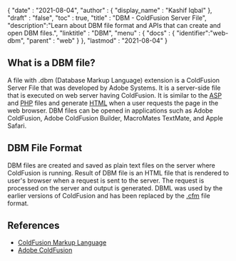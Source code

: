 {
  "date" : "2021-08-04",
  "author" : {
    "display_name" : "Kashif Iqbal"
  },
  "draft" : "false",
  "toc" : true,
  "title" : "DBM - ColdFusion Server File",
  "description":"Learn about DBM file format and APIs that can create and open DBM files.",
  "linktitle" : "DBM",
  "menu" : {
    "docs" : {
      "identifier":"web-dbm",
      "parent" : "web"
    }
  },
  "lastmod" : "2021-08-04"
}

## What is a DBM file?

A file with .dbm (Database Markup Language) extension is a ColdFusion Server File that was developed by Adobe Systems. It is a server-side file that is executed on web server having ColdFusion. It is similar to the [ASP](/web/asp/) and [PHP](/programming/php/) files and generate [HTML](/web/html/) when a user requests the page in the web browser. DBM files can be opened in applications such as Adobe ColdFusion, Adobe ColdFusion Builder, MacroMates TextMate, and Apple Safari.

## DBM File Format

DBM files are created and saved as plain text files on the server where ColdFusion is running. Result of DBM file is an HTML file that is rendered to user's browser when a request is sent to the server. The request is processed on the server and output is generated. DBML was used by the earlier versions of ColdFusion and has been replaced by the [.cfm](/web/cfm/) file format.

## References

* [ColdFusion Markup Language](https://people.apache.org/~jim/NewArchitect/webtech/2000/08/junk/index.html)
* [Adobe ColdFusion](https://en.wikipedia.org/wiki/Adobe_ColdFusion)
